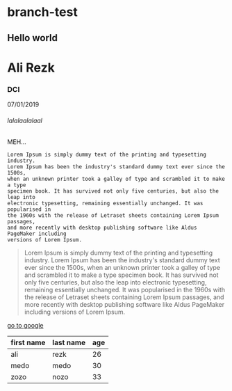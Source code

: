 # branch-test

## Hello world


# Ali Rezk
### DCI
07/01/2019


###### lalalaalalaal

MEH...
```
Lorem Ipsum is simply dummy text of the printing and typesetting industry. 
Lorem Ipsum has been the industry's standard dummy text ever since the 1500s,
when an unknown printer took a galley of type and scrambled it to make a type 
specimen book. It has survived not only five centuries, but also the leap into
electronic typesetting, remaining essentially unchanged. It was popularised in
the 1960s with the release of Letraset sheets containing Lorem Ipsum passages, 
and more recently with desktop publishing software like Aldus PageMaker including 
versions of Lorem Ipsum.

```


>Lorem Ipsum is simply dummy text of the printing and typesetting industry. Lorem Ipsum has been the industry's standard dummy text ever since the 1500s, when an unknown printer took a galley of type and scrambled it to make a type specimen book. It has survived not only five centuries, but also the leap into electronic typesetting, remaining essentially unchanged. It was popularised in the 1960s with the release of Letraset sheets containing Lorem Ipsum passages, and more recently with desktop publishing software like Aldus PageMaker including versions of Lorem Ipsum.


[go to google](https://google.com)


| first name    | last name   | age  |
| ------------- |-------------| -----|
|   ali         |   rezk      |  26  |
|   medo        |   medo      |  30  |
|   zozo        |   nozo      |  33  |
